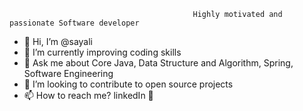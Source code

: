                                              Highly motivated and passionate Software developer

- 👋 Hi, I’m @sayali
- 🌱 I’m currently improving coding skills
- 💬 Ask me about Core Java, Data Structure and Algorithm, Spring, Software Engineering
- 💞️ I’m looking to contribute to open source projects 
- 📫 How to reach me? linkedIn 🙂


